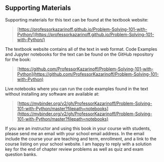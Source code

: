 
## Supporting Materials
Supporting materials for this text can be found at the textbook website:

 > [https://professorkazarinoff.github.io/Problem-Solving-101-with-Python/](https://professorkazarinoff.github.io/Problem-Solving-101-with-Python/)
        
The textbook website contains all of the text in web format. Code Examples and Jupyter notebooks for the text can be found on the GitHub repository for the book:

 > [https://github.com/ProfessorKazarinoff/Problem-Solving-101-with-Python](https://github.com/ProfessorKazarinoff/Problem-Solving-101-with-Python)
    
Live notebooks where you can run the code examples found in the text without installing any software are available at:

 > [https://mybinder.org/v2/gh/ProfessorKazarinoff/Problem-Solving-101-with-Python/master?filepath=notebooks](https://mybinder.org/v2/gh/ProfessorKazarinoff/Problem-Solving-101-with-Python/master?filepath=notebooks)
    
If you are an instructor and using this book in your course with students, please send me an email with your school email address. In the email include the course your are teaching and term, enrollment, and a link to the course listing on your school website. I am happy to reply with a solution key for the end of chapter review problems as well as quiz and exam question banks.
 

